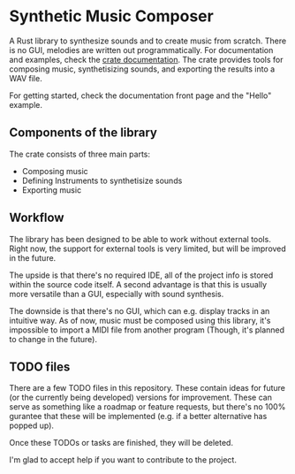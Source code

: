 # Synthetic Music Composer

A Rust library to synthesize sounds and to create music from scratch. There is
no GUI, melodies are written out programmatically. For documentation and
examples, check the
[crate documentation](https://docs.rs/synth-music/0.2.1/synth_music/). The crate
provides tools for composing music, synthetisizing sounds, and exporting the
results into a WAV file.

For getting started, check the documentation front page and the "Hello" example.

## Components of the library

The crate consists of three main parts:

- Composing music
- Defining Instruments to synthetisize sounds
- Exporting music

## Workflow

The library has been designed to be able to work without external tools. Right
now, the support for external tools is very limited, but will be improved in the
future.

The upside is that there's no required IDE, all of the project info is stored
within the source code itself. A second advantage is that this is usually more
versatile than a GUI, especially with sound synthesis.

The downside is that there's no GUI, which can e.g. display tracks in an
intuitive way. As of now, music must be composed using this library, it's
impossible to import a MIDI file from another program (Though, it's planned
to change in the future).

## TODO files

There are a few TODO files in this repository. These contain ideas for future
(or the currently being developed) versions for improvement. These can serve
as something like a roadmap or feature requests, but there's no 100% gurantee
that these will be implemented (e.g. if a better alternative has popped up).

Once these TODOs or tasks are finished, they will be deleted.

I'm glad to accept help if you want to contribute to the project.

